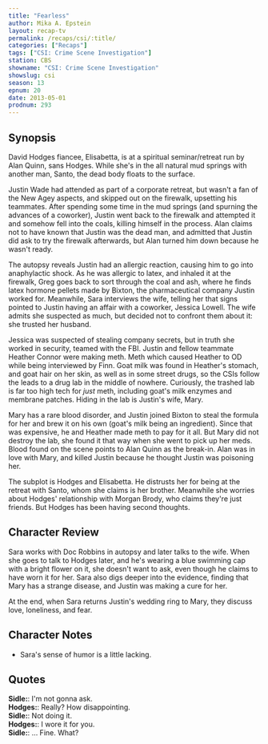 ```yaml
---
title: "Fearless"
author: Mika A. Epstein
layout: recap-tv
permalink: /recaps/csi/:title/
categories: ["Recaps"]
tags: ["CSI: Crime Scene Investigation"]
station: CBS
showname: "CSI: Crime Scene Investigation"
showslug: csi
season: 13  
epnum: 20  
date: 2013-05-01
prodnum: 293  
---
```


## Synopsis

David Hodges fiancee, Elisabetta, is at a spiritual seminar/retreat run by Alan Quinn, sans Hodges. While she's in the all natural mud springs with another man, Santo, the dead body floats to the surface.

Justin Wade had attended as part of a corporate retreat, but wasn't a fan of the New Agey aspects, and skipped out on the firewalk, upsetting his teammates. After spending some time in the mud springs (and spurning the advances of a coworker), Justin went back to the firewalk and attempted it and somehow fell into the coals, killing himself in the process. Alan claims not to have known that Justin was the dead man, and admitted that Justin did ask to try the firewalk afterwards, but Alan turned him down because he wasn't ready.

The autopsy reveals Justin had an allergic reaction, causing him to go into anaphylactic shock. As he was allergic to latex, and inhaled it at the firewalk, Greg goes back to sort through the coal and ash, where he finds latex hormone pellets made by Bixton, the pharmaceutical company Justin worked for. Meanwhile, Sara interviews the wife, telling her that signs pointed to Justin having an affair with a coworker, Jessica Lowell. The wife admits she suspected as much, but decided not to confront them about it: she trusted her husband.

Jessica was suspected of stealing company secrets, but in truth she worked in security, teamed with the FBI. Justin and fellow teammate Heather Connor were making meth. Meth which caused Heather to OD while being interviewed by Finn. Goat milk was found in Heather's stomach, and goat hair on her skin, as well as in some street drugs, so the CSIs follow the leads to a drug lab in the middle of nowhere. Curiously, the trashed lab is far too high tech for *just* meth, including goat's milk enzymes and membrane patches. Hiding in the lab is Justin's wife, Mary.

Mary has a rare blood disorder, and Justin joined Bixton to steal the formula for her and brew it on his own (goat's milk being an ingredient). Since that was expensive, he and Heather made meth to pay for it all. But Mary did not destroy the lab, she found it that way when she went to pick up her meds. Blood found on the scene points to Alan Quinn as the break-in. Alan was in love with Mary, and killed Justin because he thought Justin was poisoning her.

The subplot is Hodges and Elisabetta. He distrusts her for being at the retreat with Santo, whom she claims is her brother. Meanwhile she worries about Hodges' relationship with Morgan Brody, who claims they're just friends. But Hodges has been having second thoughts.

## Character Review

Sara works with Doc Robbins in autopsy and later talks to the wife. When she goes to talk to Hodges later, and he's wearing a blue swimming cap with a bright flower on it, she doesn't want to ask, even though he claims to have worn it for her. Sara also digs deeper into the evidence, finding that Mary has a strange disease, and Justin was making a cure for her.

At the end, when Sara returns Justin's wedding ring to Mary, they discuss love, loneliness, and fear. 

## Character Notes

* Sara's sense of humor is a little lacking.

## Quotes

**Sidle:**: I'm not gonna ask.  
**Hodges:**: Really? How disappointing.  
**Sidle:**: Not doing it.  
**Hodges:**: I wore it for you.  
**Sidle:**: ... Fine. What?

